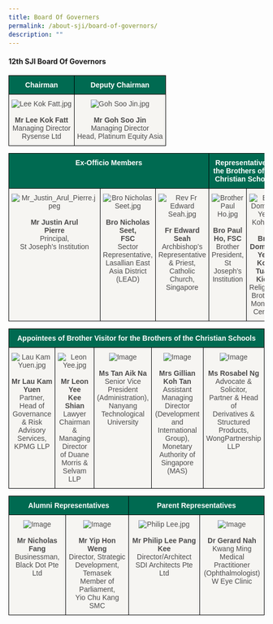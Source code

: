 ```yaml
---
title: Board Of Governers
permalink: /about-sji/board-of-governors/
description: ""
---
```

#### 12th SJI Board Of Governors

<style type="text/css">
.tg  {border-collapse:collapse;border-spacing:0;}
.tg td{border-color:black;border-style:solid;border-width:1px;font-family:Arial, sans-serif;font-size:14px;
  overflow:hidden;padding:10px 5px;word-break:normal;}
.tg th{border-color:black;border-style:solid;border-width:1px;font-family:Arial, sans-serif;font-size:14px;
  font-weight:normal;overflow:hidden;padding:10px 5px;word-break:normal;}
.tg .tg-pwos{background-color:#006A51;color:#FFF;font-weight:bold;text-align:center;vertical-align:top}
.tg .tg-my8k{background-color:#F6F5F2;color:#4C4B4B;text-align:center;vertical-align:top}
</style>
<table class="tg">
<thead>
  <tr>
    <th class="tg-pwos" colspan="3">Chairman</th>
    <th class="tg-pwos" colspan="2">Deputy Chairman</th>
  </tr>
</thead>
<tbody>
  <tr>
    <td class="tg-my8k" colspan="3"><img src="![](/images/Lee%20Kok%20Fatt.jpeg)" alt="Lee Kok Fatt.jpg" width="104" height="150"><br><br><span style="font-weight:bold">Mr Lee Kok Fatt</span><br><span style="color:#4C4B4B">Managing Director</span><br><span style="color:#4C4B4B">Rysense Ltd</span></td>
    <td class="tg-my8k" colspan="2"><img src="![](/images/Goh%20Soo%20Jin.jpeg)" alt="Goh Soo Jin.jpg" width="105" height="150"><br><br><span style="font-weight:bold">Mr Goh Soo Jin</span><br><span style="color:#4C4B4B">Managing Director</span><br><span style="color:#4C4B4B">Head, Platinum Equity Asia</span></td>
  </tr>
</tbody>
</table>

<style type="text/css">
.tg  {border-collapse:collapse;border-spacing:0;}
.tg td{border-color:black;border-style:solid;border-width:1px;font-family:Arial, sans-serif;font-size:14px;
  overflow:hidden;padding:10px 5px;word-break:normal;}
.tg th{border-color:black;border-style:solid;border-width:1px;font-family:Arial, sans-serif;font-size:14px;
  font-weight:normal;overflow:hidden;padding:10px 5px;word-break:normal;}
.tg .tg-pwos{background-color:#006A51;color:#FFF;font-weight:bold;text-align:center;vertical-align:top}
.tg .tg-my8k{background-color:#F6F5F2;color:#4C4B4B;text-align:center;vertical-align:top}
</style>
<table class="tg">
<thead>
  <tr>
    <th class="tg-pwos" colspan="3">Ex-Officio Members<br></th>
    <th class="tg-pwos" colspan="2">Representative of<br>the Brothers of the Christian Schools</th>
  </tr>
</thead>
<tbody>
  <tr>
    <td class="tg-my8k"><img src="![](/images/Mr_Justin_Arul_Pierre.jpeg)" alt="Mr_Justin_Arul_Pierre.jpeg" width="111" height="143"><br><br><span style="font-weight:bold">Mr Justin Arul </span><br><span style="font-weight:bold">Pierre</span><br><span style="color:#4C4B4B">Principal,</span><br><span style="color:#4C4B4B">St Joseph’s Institution</span><br><br><br><br></td>
    <td class="tg-my8k"><img src="![](/images/Bro%20Nicholas%20Seet.jpeg)" alt="Bro Nicholas Seet.jpg" width="102" height="144"><br><br><span style="font-weight:bold">Bro Nicholas Seet, </span><br><span style="font-weight:bold">FSC</span><br><span style="color:#4C4B4B">Sector Representative,</span><br><span style="color:#4C4B4B">Lasallian East Asia District (LEAD)</span></td>
    <td class="tg-my8k"><img src="![](/images/Fr%20Edward%20Seah.jpeg)" alt="Rev Fr Edward Seah.jpg" width="127" height="144"><br><br><span style="font-weight:bold">Fr Edward Seah</span><br><span style="color:#4C4B4B">Archbishop’s </span><br><span style="color:#4C4B4B">Representative</span><br><span style="color:#4C4B4B">&amp; Priest, Catholic Church, Singapore</span></td>
    <td class="tg-my8k"><img src="![](/images/Brother%20Paul%20Ho.jpeg)" alt="Brother Paul Ho.jpg" width="107" height="144"><br><br><span style="font-weight:bold">Bro Paul Ho, FSC</span><br><span style="color:#4C4B4B">Brother President,</span><br><span style="color:#4C4B4B">St Joseph’s Institution</span></td>
    <td class="tg-my8k"><img src="![](/images/Bro%20Dominic%20Yeo%20Koh.jpeg)" alt="Bro Dominic Yeo Koh.jpg" width="104" height="145"><br><br><span style="font-weight:bold">Bro Dominic Yeo </span><br><span style="font-weight:bold">Koh Tuan Kiok</span><br><span style="color:#4C4B4B">Religious Brother, </span><br><span style="color:#4C4B4B">Montfort Centre</span></td>
  </tr>
</tbody>
</table>

<style type="text/css">
.tg  {border-collapse:collapse;border-spacing:0;}
.tg td{border-color:black;border-style:solid;border-width:1px;font-family:Arial, sans-serif;font-size:14px;
  overflow:hidden;padding:10px 5px;word-break:normal;}
.tg th{border-color:black;border-style:solid;border-width:1px;font-family:Arial, sans-serif;font-size:14px;
  font-weight:normal;overflow:hidden;padding:10px 5px;word-break:normal;}
.tg .tg-pwos{background-color:#006A51;color:#FFF;font-weight:bold;text-align:center;vertical-align:top}
.tg .tg-my8k{background-color:#F6F5F2;color:#4C4B4B;text-align:center;vertical-align:top}
</style>
<table class="tg">
<thead>
  <tr>
    <th class="tg-pwos" colspan="5">Appointees of Brother Visitor for the Brothers of the Christian Schools</th>
  </tr>
</thead>
<tbody>
  <tr>
    <td class="tg-my8k"><img src="![](/images/Lau%20Kam%20Yuen.jpeg)" alt="Lau Kam Yuen.jpg" width="110" height="150"><br><br><span style="font-weight:bold">Mr Lau Kam Yuen</span><br><span style="color:#4C4B4B">Partner, Head of</span><br><span style="color:#4C4B4B"> Governance &amp; Risk</span><br><span style="color:#4C4B4B"> Advisory Services,</span><br><span style="color:#4C4B4B"> KPMG LLP</span></td>
    <td class="tg-my8k"><img src="![](/images/Leon%20Yee.jpeg)" alt="Leon Yee.jpg" width="120" height="150"><br><br><span style="font-weight:bold">Mr Leon Yee</span><br><span style="font-weight:bold">Kee Shian</span><br><span style="color:#4C4B4B">Lawyer </span>Chairman &amp;<br><span style="color:#4C4B4B"> Managing Director </span><br><span style="color:#4C4B4B">of Duane Morris &amp;</span><br><span style="color:#4C4B4B"> Selvam LLP</span></td>
    <td class="tg-my8k"><img src="![](/images/Ms%20Tan%20Aik%20Na.jpeg)" alt="Image" width="110" height="150"><br><br><span style="font-weight:bold">Ms Tan Aik Na</span><br><span style="color:#4C4B4B">Senior Vice </span><br><span style="color:#4C4B4B">President</span><br><span style="color:#4C4B4B"> (Administration),</span><br><span style="color:#4C4B4B"> Nanyang </span><br><span style="color:#4C4B4B">Technological </span><br><span style="color:#4C4B4B">University</span><br><br></td>
    <td class="tg-my8k"><img src="![](/images/Mrs%20Gillian%20Koh%20Tan.jpeg)" alt="Image" width="136" height="150"><br><br><span style="font-weight:bold">Mrs Gillian Koh Tan</span><br><span style="color:#4C4B4B">Assistant Managing </span><br><span style="color:#4C4B4B">Director</span><br><span style="color:#4C4B4B">(Development and </span><br><span style="color:#4C4B4B">International Group),</span><br><span style="color:#4C4B4B"> Monetary Authority of</span><br><span style="color:#4C4B4B"> Singapore (MAS)</span></td>
    <td class="tg-my8k"><img src="![](/images/Ms%20Rosabel%20Ng.jpeg)" alt="Image" width="132" height="150"><br><br><span style="font-weight:bold">Ms Rosabel Ng</span><br><span style="color:#4C4B4B">Advocate &amp; Solicitor,</span><br><span style="color:#4C4B4B"> Partner &amp; Head of</span><br><span style="color:#4C4B4B"> Derivatives &amp;</span><br><span style="color:#4C4B4B"> Structured Products,</span><br><span style="color:#4C4B4B"> WongPartnership</span><br><span style="color:#4C4B4B"> LLP</span></td>
  </tr>
</tbody>
</table>

<style type="text/css">
.tg  {border-collapse:collapse;border-spacing:0;}
.tg td{border-color:black;border-style:solid;border-width:1px;font-family:Arial, sans-serif;font-size:14px;
  overflow:hidden;padding:10px 5px;word-break:normal;}
.tg th{border-color:black;border-style:solid;border-width:1px;font-family:Arial, sans-serif;font-size:14px;
  font-weight:normal;overflow:hidden;padding:10px 5px;word-break:normal;}
.tg .tg-pwos{background-color:#006A51;color:#FFF;font-weight:bold;text-align:center;vertical-align:top}
.tg .tg-my8k{background-color:#F6F5F2;color:#4C4B4B;text-align:center;vertical-align:top}
</style>
<table class="tg">
<thead>
  <tr>
    <th class="tg-pwos" colspan="2">Alumni Representatives</th>
    <th class="tg-pwos" colspan="2">Parent Representatives</th>
  </tr>
</thead>
<tbody>
  <tr>
    <td class="tg-my8k"><img src="![](/images/Nicholas%20Fang.jpeg)" alt="Image" width="117" height="150"><br><br><span style="font-weight:bold">Mr Nicholas Fang</span><br><span style="color:#4C4B4B">Businessman,</span><br><span style="color:#4C4B4B">Black Dot Pte Ltd</span></td>
    <td class="tg-my8k"><img src="![](/images/Yip%20Hon%20Weng.jpeg)" alt="Image" width="130" height="150"><br><br><span style="font-weight:bold">Mr Yip Hon Weng</span><br><span style="color:#4C4B4B">Director, Strategic </span><br><span style="color:#4C4B4B">Development, Temasek</span><br><span style="color:#4C4B4B">Member of Parliament,</span><br><span style="color:#4C4B4B">Yio Chu Kang SMC</span></td>
    <td class="tg-my8k"><img src="![](/images/Philip%20Lee.jpeg)" alt="Philip Lee.jpg" width="120" height="150"><br><br><span style="font-weight:bold">Mr Philip Lee Pang Kee</span><br><span style="color:#4C4B4B">Director/Architect</span><br><span style="color:#4C4B4B">SDI Architects Pte Ltd</span></td>
    <td class="tg-my8k"><img src="![](/images/Dr%20Gerard%20Nah.jpeg)" alt="Image" width="145" height="150"><br><br><span style="font-weight:bold">Dr Gerard Nah</span><br>Kwang Ming<br><span style="color:#4C4B4B">Medical Practitioner </span><br><span style="color:#4C4B4B">(Ophthalmologist)</span><br><span style="color:#4C4B4B">W Eye Clinic</span></td>
  </tr>
</tbody>
</table>